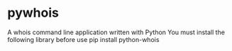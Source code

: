 # pywhois
A whois command line application written with Python
You must install the following library before use
pip install python-whois
